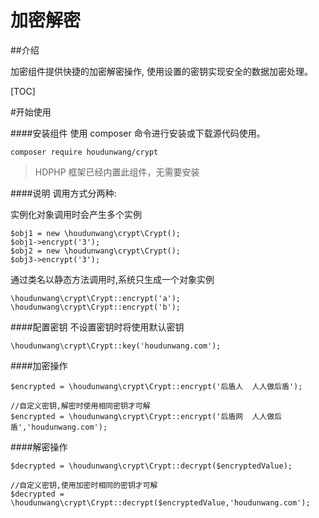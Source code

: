 # 加密解密

##介绍

加密组件提供快捷的加密解密操作, 使用设置的密钥实现安全的数据加密处理。

[TOC]

#开始使用

####安装组件
使用 composer 命令进行安装或下载源代码使用。

```
composer require houdunwang/crypt
```
> HDPHP 框架已经内置此组件，无需要安装

####说明
调用方式分两种:

实例化对象调用时会产生多个实例
```
$obj1 = new \houdunwang\crypt\Crypt();
$obj1->encrypt('3');
$obj2 = new \houdunwang\crypt\Crypt();
$obj3->encrypt('3');
```

通过类名以静态方法调用时,系统只生成一个对象实例
```
\houdunwang\crypt\Crypt::encrypt('a');
\houdunwang\crypt\Crypt::encrypt('b');
```

####配置密钥
不设置密钥时将使用默认密钥
```
\houdunwang\crypt\Crypt::key('houdunwang.com');
```

####加密操作
```
$encrypted = \houdunwang\crypt\Crypt::encrypt('后盾人  人人做后盾');
```

```
//自定义密钥,解密时使用相同密钥才可解
$encrypted = \houdunwang\crypt\Crypt::encrypt('后盾网  人人做后盾','houdunwang.com');
```

####解密操作
```
$decrypted = \houdunwang\crypt\Crypt::decrypt($encryptedValue);
```
```
//自定义密钥,使用加密时相同的密钥才可解
$decrypted = \houdunwang\crypt\Crypt::decrypt($encryptedValue,'houdunwang.com');
```